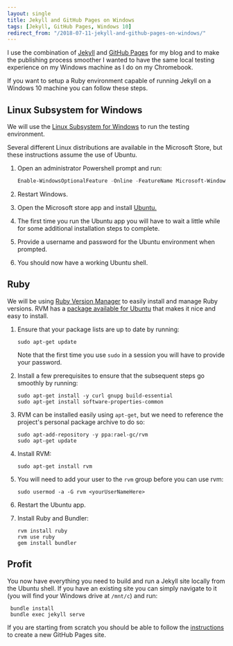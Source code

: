 ```yaml
---
layout: single
title: Jekyll and GitHub Pages on Windows
tags: [Jekyll, GitHub Pages, Windows 10]
redirect_from: "/2018-07-11-jekyll-and-github-pages-on-windows/"
---
```

I use the combination of [Jekyll](https://jekyllrb.com/) and [GitHub Pages](https://pages.github.com/) for my blog and to make the publishing process smoother I wanted to have the same local testing experience on my Windows machine as I do on my Chromebook.

If you want to setup a Ruby environment capable of running Jekyll on a Windows 10 machine you can follow these steps.

## Linux Subsystem for Windows

We will use the [Linux Subsystem for Windows](https://blogs.msdn.microsoft.com/wsl/) to run the testing environment.

Several different Linux distributions are available in the Microsoft Store, but these instructions assume the use of Ubuntu. 

1. Open an administrator Powershell prompt and run:

    ```powershell
    Enable-WindowsOptionalFeature -Online -FeatureName Microsoft-Windows-Subsystem-Linux
    ```
2. Restart Windows.
3. Open the Microsoft store app and install [Ubuntu.](https://www.microsoft.com/store/productId/9NBLGGH4MSV6) 
4. The first time you run the Ubuntu app you will have to wait a little while for some additional installation steps to complete.
6. Provide a username and password for the Ubuntu environment when prompted.
7. You should now have a working Ubuntu shell.

## Ruby 

We will be using [Ruby Version Manager](https://rvm.io/) to easily install and manage Ruby versions. RVM has a [package available for Ubuntu](https://github.com/rvm/ubuntu_rvm) that makes it nice and easy to install.

1. Ensure that your package lists are up to date by running:

    ```shell
    sudo apt-get update
    ```
    Note that the first time you use `sudo` in a session you will have to provide your password.
2. Install a few prerequisites to ensure that the subsequent steps go smoothly by running:

    ```shell
    sudo apt-get install -y curl gnupg build-essential
    sudo apt-get install software-properties-common
    ```
3. RVM can be installed easily using `apt-get`, but we need to reference the project's personal package archive to do so:

    ```shell
    sudo apt-add-repository -y ppa:rael-gc/rvm
    sudo apt-get update
    ```
4. Install RVM:

    ```shell
    sudo apt-get install rvm
    ```
5. You will need to add your user to the `rvm` group before you can use rvm:

    ```shell
    sudo usermod -a -G rvm <yourUserNameHere>
    ```
6. Restart the Ubuntu app.
7. Install Ruby and Bundler:

    ```shell
    rvm install ruby
    rvm use ruby
    gem install bundler
    ```

## Profit

You now have everything you need to build and run a Jekyll site locally from the Ubuntu shell. If you have an existing  site you can simply navigate to it (you will find your Windows drive at `/mnt/c`) and run:

```shell
 bundle install
 bundle exec jekyll serve
```

If you are starting from scratch you should be able to follow the [instructions](https://help.github.com/articles/using-jekyll-as-a-static-site-generator-with-github-pages/) to create a new GitHub Pages site. 